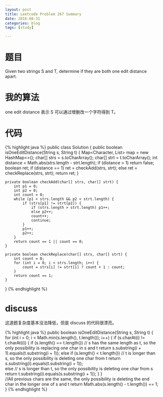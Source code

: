 ```yaml
---
layout: post
title: Leetcode Problem 267 Summary
date: 2016-08-31
categories: blog
tags: [study]

---
```


# 题目

Given two strings S and T, determine if they are both one edit distance apart.

# 我的算法

one edit distance 表示 S 可以通过增删改一个字符得到 T。

# 代码

{% highlight java %}
public class Solution {
    public boolean isOneEditDistance(String s, String t) {
        Map<Character, List<Integer>> map = new HashMap<>();
        char[] strs = s.toCharArray();
        char[] strt = t.toCharArray();
        int distance = Math.abs(strs.length - strt.length);
        if (distance > 1) return false;
        boolean ret;
        if (distance == 1) ret = checkAdd(strs, strt);
        else ret = checkReplace(strs, strt);
        return ret;
    }
    
    private boolean checkAdd(char[] strs, char[] strt) {
        int p1 = 0;
        int p2 = 0;
        int count = 0;
        while (p1 < strs.length && p2 < strt.length) {
            if (strs[p1] != strt[p2]) {
                if (strs.length > strt.length) p1++;
                else p2++;
                count++;
                continue;
            }
            p1++;
            p2++;
        }
        return count == 1 || count == 0;
    }
    
    private boolean checkReplace(char[] strs, char[] strt) {
        int count = 0;
        for (int i = 0; i < strs.length; i++) {
            count = strs[i] != strt[i] ? count + 1 : count;
        }
        return count == 1;
    }
}
{% endhighlight %}

# discuss

这道题复杂度基本没法降低，但是 discuss 的代码很漂亮。

{% highlight java %}
public boolean isOneEditDistance(String s, String t) {
    for (int i = 0; i < Math.min(s.length(), t.length()); i++) { 
    	if (s.charAt(i) != t.charAt(i)) {
    		if (s.length() == t.length()) // s has the same length as t, so the only possibility is replacing one char in s and t
    			return s.substring(i + 1).equals(t.substring(i + 1));
			else if (s.length() < t.length()) // t is longer than s, so the only possibility is deleting one char from t
				return s.substring(i).equals(t.substring(i + 1));	        	
			else // s is longer than t, so the only possibility is deleting one char from s
				return t.substring(i).equals(s.substring(i + 1));
    	}
    }       
    //All previous chars are the same, the only possibility is deleting the end char in the longer one of s and t 
    return Math.abs(s.length() - t.length()) == 1;        
}
{% endhighlight %}